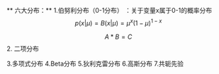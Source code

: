 <script type="text/javascript" src="http://cdn.mathjax.org/mathjax/latest/MathJax.js?config=TeX-AMS-MML_HTMLorMML"> </script>

** 六大分布：**
1.伯努利分布（0-1分布）  ：关于变量x属于0-1的概率分布
$$ p(x | \mu) = B(x | \mu) = \mu ^{x} (1-\mu)^{1-x} $$

$$ A * B=C $$
2. 二项分布

3.多项式分布
4.Beta分布
5.狄利克雷分布
6.高斯分布
7.共轭先验
